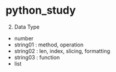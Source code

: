 # python_study
2. Data Type
- number
- string01 : method, operation
- string02 : len, index, slicing, formatting
- string03 : function
- list